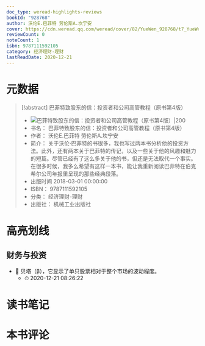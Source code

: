 ```yaml
---
doc_type: weread-highlights-reviews
bookId: "928768"
author: 沃伦E.巴菲特 劳伦斯A.坎宁安
cover: https://cdn.weread.qq.com/weread/cover/82/YueWen_928768/t7_YueWen_928768.jpg
reviewCount: 0
noteCount: 1
isbn: 9787111592105
category: 经济理财-理财
lastReadDate: 2020-12-21
---
```

# 元数据
> [!abstract] 巴菲特致股东的信：投资者和公司高管教程（原书第4版）
> - ![ 巴菲特致股东的信：投资者和公司高管教程（原书第4版）|200](https://cdn.weread.qq.com/weread/cover/82/YueWen_928768/t7_YueWen_928768.jpg)
> - 书名： 巴菲特致股东的信：投资者和公司高管教程（原书第4版）
> - 作者： 沃伦E.巴菲特 劳伦斯A.坎宁安
> - 简介： 关于沃伦·巴菲特的书很多，我也写过两本书分析他的投资方法。此外，还有两本关于巴菲特的传记，以及一些关于他的风趣和魅力的短篇。尽管已经有了这么多关于他的书，但还是无法取代一个事实。在很多时候，我多么希望有这样一本书，能让我重新阅读巴菲特在伯克希尔公司年报里呈现的那些经典段落。
> - 出版时间 2018-03-01 00:00:00
> - ISBN： 9787111592105
> - 分类： 经济理财-理财
> - 出版社： 机械工业出版社

# 高亮划线

## 财务与投资


- 📌 贝塔（β），它显示了单只股票相对于整个市场的波动程度。 
    - ⏱ 2020-12-21 08:26:22 
# 读书笔记

# 本书评论
